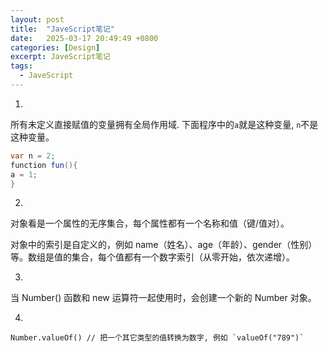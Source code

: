 ```yaml
---
layout: post
title:  "JaveScript笔记"
date:   2025-03-17 20:49:49 +0800
categories: [Design]
excerpt: JaveScript笔记
tags:
  - JaveScript
---
```


1. 
所有未定义直接赋值的变量拥有全局作用域. 下面程序中的`a`就是这种变量, `n`不是这种变量。
```java
var n = 2;
function fun(){
a = 1;
}
```

2.
对象看是一个属性的无序集合，每个属性都有一个名称和值（键/值对）。

对象中的索引是自定义的，例如 name（姓名）、age（年龄）、gender（性别）等。数组是值的集合，每个值都有一个数字索引（从零开始，依次递增）。

3.
当 Number() 函数和 new 运算符一起使用时，会创建一个新的 Number 对象。

4.
```
Number.valueOf() // 把一个其它类型的值转换为数字, 例如 `valueOf("789")`
```
